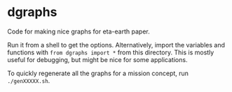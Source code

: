 # dgraphs
Code for making nice graphs for eta-earth paper.

Run it from a shell to get the options.
Alternatively, import the variables and functions with `from dgraphs import *` from this directory. This is mostly useful for debugging, but might be nice for some applications.

To quickly regenerate all the graphs for a mission concept, run `./genXXXXX.sh`.
